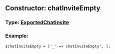 ## Constructor: chatInviteEmpty  



### Type: [ExportedChatInvite](../types/ExportedChatInvite.md)

### Example:


```
$chatInviteEmpty = ['_' => chatInviteEmpty', ];
```